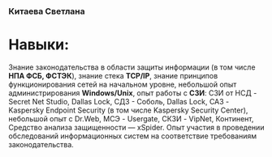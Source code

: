 ### Китаева Светлана
# Навыки:
Знание законодательства в области защиты информации (в том числе **НПА ФСБ,
ФСТЭК**), знание стека **TCP/IP**, знание принципов функционирования сетей на
начальном уровне, небольшой опыт администрирования **Windows/Unix**,
опыт работы с **СЗИ**:
СЗИ от НСД - Secret Net Studio, Dallas Lock,
СДЗ - Соболь, Dallas Lock,
САЗ - Kaspersky Endpoint Security (в том числе Kaspersky Security Center), небольшой
опыт с Dr.Web,
МСЭ - Usergate,
СКЗИ - VipNet, Континент,
Средство анализа защищенности — xSpider.
Опыт участия в проведении обследований информационных систем на соответствие
требованиям законодательства.
